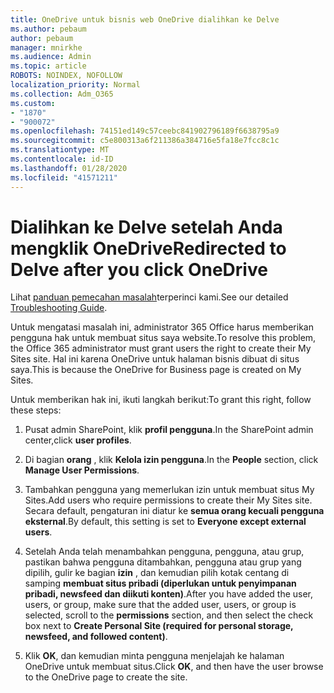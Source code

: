 ```yaml
---
title: OneDrive untuk bisnis web OneDrive dialihkan ke Delve
ms.author: pebaum
author: pebaum
manager: mnirkhe
ms.audience: Admin
ms.topic: article
ROBOTS: NOINDEX, NOFOLLOW
localization_priority: Normal
ms.collection: Adm_O365
ms.custom:
- "1870"
- "900072"
ms.openlocfilehash: 74151ed149c57ceebc841902796189f6638795a9
ms.sourcegitcommit: c5e800313a6f211386a384716e5fa18e7fcc8c1c
ms.translationtype: MT
ms.contentlocale: id-ID
ms.lasthandoff: 01/28/2020
ms.locfileid: "41571211"
---
```

# <a name="redirected-to-delve-after-you-click-onedrive"></a><span data-ttu-id="69ad1-102">Dialihkan ke Delve setelah Anda mengklik OneDrive</span><span class="sxs-lookup"><span data-stu-id="69ad1-102">Redirected to Delve after you click OneDrive</span></span>

<span data-ttu-id="69ad1-103">Lihat [panduan pemecahan masalah](https://docs.microsoft.com/sharepoint/support/sites/troubleshooting-guide-for-sites-stopped-at-provisioning)terperinci kami.</span><span class="sxs-lookup"><span data-stu-id="69ad1-103">See our detailed [Troubleshooting Guide](https://docs.microsoft.com/sharepoint/support/sites/troubleshooting-guide-for-sites-stopped-at-provisioning).</span></span>

<span data-ttu-id="69ad1-104">Untuk mengatasi masalah ini, administrator 365 Office harus memberikan pengguna hak untuk membuat situs saya website.</span><span class="sxs-lookup"><span data-stu-id="69ad1-104">To resolve this problem, the Office 365 administrator must grant users the right to create their My Sites site.</span></span> <span data-ttu-id="69ad1-105">Hal ini karena OneDrive untuk halaman bisnis dibuat di situs saya.</span><span class="sxs-lookup"><span data-stu-id="69ad1-105">This is because the OneDrive for Business page is created on My Sites.</span></span>

<span data-ttu-id="69ad1-106">Untuk memberikan hak ini, ikuti langkah berikut:</span><span class="sxs-lookup"><span data-stu-id="69ad1-106">To grant this right, follow these steps:</span></span>

1. <span data-ttu-id="69ad1-107">Pusat admin SharePoint, klik **profil pengguna**.</span><span class="sxs-lookup"><span data-stu-id="69ad1-107">In the SharePoint admin center,click **user profiles**.</span></span>

2. <span data-ttu-id="69ad1-108">Di bagian **orang** , klik **Kelola izin pengguna**.</span><span class="sxs-lookup"><span data-stu-id="69ad1-108">In the **People** section, click **Manage User Permissions**.</span></span>

3. <span data-ttu-id="69ad1-109">Tambahkan pengguna yang memerlukan izin untuk membuat situs My Sites.</span><span class="sxs-lookup"><span data-stu-id="69ad1-109">Add users who require permissions to create their My Sites site.</span></span> <span data-ttu-id="69ad1-110">Secara default, pengaturan ini diatur ke **semua orang kecuali pengguna eksternal**.</span><span class="sxs-lookup"><span data-stu-id="69ad1-110">By default, this setting is set to **Everyone except external users**.</span></span>

4. <span data-ttu-id="69ad1-111">Setelah Anda telah menambahkan pengguna, pengguna, atau grup, pastikan bahwa pengguna ditambahkan, pengguna atau grup yang dipilih, gulir ke bagian **izin** , dan kemudian pilih kotak centang di samping **membuat situs pribadi (diperlukan untuk penyimpanan pribadi, newsfeed dan diikuti konten)**.</span><span class="sxs-lookup"><span data-stu-id="69ad1-111">After you have added the user, users, or group, make sure that the added user, users, or group is selected, scroll to the **permissions** section, and then select the check box next to **Create Personal Site (required for personal storage, newsfeed, and followed content)**.</span></span>

5. <span data-ttu-id="69ad1-112">Klik **OK**, dan kemudian minta pengguna menjelajah ke halaman OneDrive untuk membuat situs.</span><span class="sxs-lookup"><span data-stu-id="69ad1-112">Click **OK**, and then have the user browse to the OneDrive page to create the site.</span></span>

